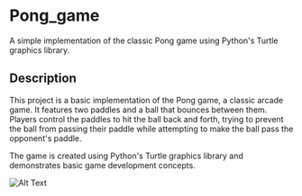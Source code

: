 # Pong_game

A simple implementation of the classic Pong game using Python's Turtle graphics library.

## Description

This project is a basic implementation of the Pong game, a classic arcade game. It features two paddles and a ball that bounces between them. Players control the paddles to hit the ball back and forth, trying to prevent the ball from passing their paddle while attempting to make the ball pass the opponent's paddle.

The game is created using Python's Turtle graphics library and demonstrates basic game development concepts.



![Alt Text](https://i.pinimg.com/564x/3f/24/34/3f2434bd6793a98e50896f328cf6ff2f.jpg)
